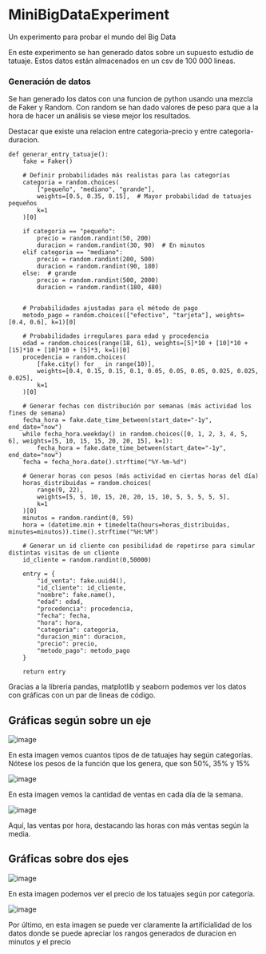 # MiniBigDataExperiment
Un experimento para probar el mundo del Big Data

En este experimento se han generado datos sobre un supuesto estudio de tatuaje. Estos datos están almacenados en un csv de 100 000 lineas.

### Generación de datos
Se han generado los datos con una funcion de python usando una mezcla de Faker y Random. Con random se han dado valores de peso para que a la hora de hacer un análisis se viese mejor los resultados.

Destacar que existe una relacion entre categoria-precio y entre categoria-duracion.
```
def generar_entry_tatuaje():
    fake = Faker()
    
    # Definir probabilidades más realistas para las categorías
    categoria = random.choices(
        ["pequeño", "mediano", "grande"],
        weights=[0.5, 0.35, 0.15],  # Mayor probabilidad de tatuajes pequeños
        k=1
    )[0]
    
    if categoria == "pequeño":
        precio = random.randint(50, 200)
        duracion = random.randint(30, 90)  # En minutos
    elif categoria == "mediano":
        precio = random.randint(200, 500)
        duracion = random.randint(90, 180)
    else:  # grande
        precio = random.randint(500, 2000)
        duracion = random.randint(180, 480)
    
    
    # Probabilidades ajustadas para el método de pago
    metodo_pago = random.choices(["efectivo", "tarjeta"], weights=[0.4, 0.6], k=1)[0]
    
    # Probabilidades irregulares para edad y procedencia
    edad = random.choices(range(18, 61), weights=[5]*10 + [10]*10 + [15]*10 + [10]*10 + [5]*3, k=1)[0]
    procedencia = random.choices(
        [fake.city() for _ in range(10)],
        weights=[0.4, 0.15, 0.15, 0.1, 0.05, 0.05, 0.05, 0.025, 0.025, 0.025],
        k=1
    )[0]
    
    # Generar fechas con distribución por semanas (más actividad los fines de semana)
    fecha_hora = fake.date_time_between(start_date="-1y", end_date="now")
    while fecha_hora.weekday() in random.choices([0, 1, 2, 3, 4, 5, 6], weights=[5, 10, 15, 15, 20, 20, 15], k=1):
        fecha_hora = fake.date_time_between(start_date="-1y", end_date="now")
    fecha = fecha_hora.date().strftime("%Y-%m-%d")
    
    # Generar horas con pesos (más actividad en ciertas horas del día)
    horas_distribuidas = random.choices(
        range(9, 22), 
        weights=[5, 5, 10, 15, 20, 20, 15, 10, 5, 5, 5, 5, 5],
        k=1
    )[0]
    minutos = random.randint(0, 59)
    hora = (datetime.min + timedelta(hours=horas_distribuidas, minutes=minutos)).time().strftime("%H:%M")

    # Generar un id cliente con posibilidad de repetirse para simular distintas visitas de un cliente
    id_cliente = random.randint(0,50000)
    
    entry = {
        "id_venta": fake.uuid4(),
        "id_cliente": id_cliente,
        "nombre": fake.name(),
        "edad": edad,
        "procedencia": procedencia,
        "fecha": fecha,
        "hora": hora,
        "categoria": categoria,
        "duracion_min": duracion,
        "precio": precio,
        "metodo_pago": metodo_pago
    }
    
    return entry

```



Gracias a la libreria pandas, matplotlib y seaborn podemos ver los datos con gráficas con un par de lineas de código.


## Gráficas según sobre un eje
![image](https://github.com/user-attachments/assets/9288439b-28e6-4b1a-8dac-2e46ed88bc82)

En esta imagen vemos cuantos tipos de de tatuajes hay según categorías.
Nótese los pesos de la función que los genera, que son 50%, 35% y 15%


![image](https://github.com/user-attachments/assets/55e3e456-d426-45e7-b613-3eb610e24150)

En esta imagen vemos la cantidad de ventas en cada día de la semana.


![image](https://github.com/user-attachments/assets/e070ba98-a6b2-4f2a-875f-b968f82ee414)

Aquí, las ventas por hora, destacando las horas con más ventas según la media.


## Gráficas sobre dos ejes

![image](https://github.com/user-attachments/assets/d43dab79-7be9-4ef0-9551-2e94d143e9fc)

En esta imagen podemos ver el precio de los tatuajes según por categoría.


![image](https://github.com/user-attachments/assets/e8976437-50d5-4267-b2f3-84a2a6381836)

Por último, en esta imagen se puede ver claramente la artificialidad de los datos donde se puede apreciar los rangos generados de duracion en minutos y el precio

